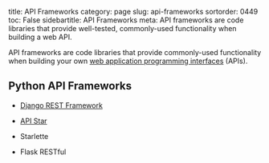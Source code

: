 title: API Frameworks
category: page
slug: api-frameworks
sortorder: 0449
toc: False
sidebartitle: API Frameworks
meta: API frameworks are code libraries that provide well-tested, commonly-used functionality when building a web API.


API frameworks are code libraries that provide commonly-used functionality 
when building your own 
[web application programming interfaces](/application-programming-interfaces.html)
(APIs).


## Python API Frameworks
* [Django REST Framework](/django-rest-framework-drf.html)

* [API Star](https://docs.apistar.com/)

* Starlette

* Flask RESTful

